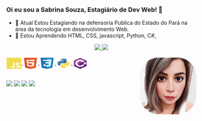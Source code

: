 ### Oi eu sou a Sabrina Souza, Estagiário de Dev Web! 👋

- 🔭 Atual Estou Estagiando na defensoria Publica do Estado do Pará na área da tecnologia em desenvolvimento Web.
- 🌱 Estou Aprendendo HTML, CSS, javascript, Python, C#, 

<div align="center">
  <a href="https://github.com/SabrinaSouzaDev">
  <img height="180em" src="https://github-readme-stats.vercel.app/api?username=SabrinaSouzaDev&show_icons=true&theme=dark&include_all_commits=true&count_private=true"/>
  <img height="180em" src="https://github-readme-stats.vercel.app/api/top-langs/?username=SabrinaSouzaDev&layout=compact&langs_count=7&theme=dark"/>
</div>
<div style="display: inline_block"><br>
  <img align="center" alt="Sabri-js" height="30" width="40" src="https://raw.githubusercontent.com/devicons/devicon/master/icons/javascript/javascript-plain.svg">
  <!--<img align="center" alt="Sabri-Ts" height="30" width="40" src="https://raw.githubusercontent.com/devicons/devicon/master/icons/typescript/typescript-plain.svg">-->
  <!--<img align="center" alt="Sabri-React" height="30" width="40" src="https://raw.githubusercontent.com/devicons/devicon/master/icons/react/react-original.svg">-->
  <img align="center" alt="Sabri-HTML" height="30" width="40" src="https://raw.githubusercontent.com/devicons/devicon/master/icons/html5/html5-original.svg">
  <img align="center" alt="Sabri-CSS" height="30" width="40" src="https://raw.githubusercontent.com/devicons/devicon/master/icons/css3/css3-original.svg">
  <img align="center" alt="Sabri-Python" height="30" width="40" src="https://raw.githubusercontent.com/devicons/devicon/master/icons/python/python-original.svg">
  <img align="center" alt="Sabri-Csharp" height="30" width="40" src="https://raw.githubusercontent.com/devicons/devicon/master/icons/csharp/csharp-original.svg">
  <img align="right" alt="Sabri-pic" height="150" style="border-radius:50px;" src="folder/img/Sabridesenho03.jpeg">
</div>
  
  ##
 
<div style="display: inline_block" align="left" > 
  
  <a href="https://instagram.com/ssabrinalynx" target="_blank"><img src="https://img.shields.io/badge/-Instagram-%23E4405F?style=for-the-badge&logo=instagram&logoColor=white" target="_blank"></a>
 	<!--<a href="https://www.twitch.tv/" target="_blank"><img src="https://img.shields.io/badge/Twitch-9146FF?style=for-the-badge&logo=twitch&logoColor=white" target="_blank"></a>-->
<a href="https://discord.gg/Sabrina Souza só tc portugues BR#5541" target="_blank"><img src="https://img.shields.io/badge/Discord-7289DA?style=for-the-badge&logo=discord&logoColor=white" target="_blank"></a>
  <a href = "lynxsabri@gmail.com"><img src="https://img.shields.io/badge/-Gmail-%23333?style=for-the-badge&logo=gmail&logoColor=white" target="_blank"></a>
  <a href="https://www.linkedin.com/in/sabrina-souza-6361a5148/" target="_blank"><img src="https://img.shields.io/badge/-LinkedIn-%230077B5?style=for-the-badge&logo=linkedin&logoColor=white" target="_blank"></a> 
 
</div>

